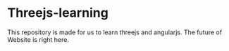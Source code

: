 Threejs-learning
================

This repository is made for us to learn threejs and angularjs. The future of Website is right here.
